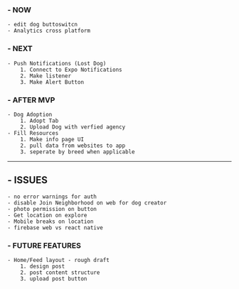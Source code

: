 ### - NOW
    - edit dog buttoswitcn
    - Analytics cross platform

### - NEXT
    - Push Notifications (Lost Dog)
        1. Connect to Expo Notifications
        2. Make listener 
        3. Make Alert Button
        
### - AFTER MVP 
    - Dog Adoption
        1. Adopt Tab
        2. Upload Dog with verfied agency
    - Fill Resources 
        1. Make info page UI
        2. pull data from websites to app 
        3. seperate by breed when applicable 

------------------------------------

## - ISSUES
    - no error warnings for auth
    - disable Join Neighborhood on web for dog creator
    - photo permission on button
    - Get location on explore
    - Mobile breaks on location
    - firebase web vs react native


### - FUTURE FEATURES
    - Home/Feed layout - rough draft
        1. design post 
        2. post content structure 
        3. upload post button
  